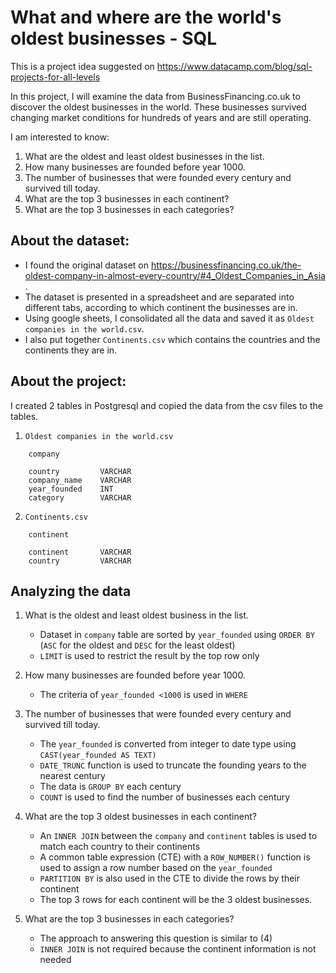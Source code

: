 # What and where are the world's oldest businesses - SQL
This is a project idea suggested on https://www.datacamp.com/blog/sql-projects-for-all-levels


In this project, I will examine the data from BusinessFinancing.co.uk to discover the oldest businesses in the world. These businesses survived changing market conditions for hundreds of years and are still operating. 

I am interested to know:
1. What are the oldest and least oldest businesses in the list.
2. How many businesses are founded before year 1000.
3. The number of businesses that were founded every century and survived till today.
4. What are the top 3 businesses in each continent?
5. What are the top 3 businesses in each categories?


## About the dataset:

- I found the original dataset on https://businessfinancing.co.uk/the-oldest-company-in-almost-every-country/#4_Oldest_Companies_in_Asia .
- The dataset is presented in a spreadsheet and are separated into different tabs, according to which continent the businesses are in.
- Using google sheets, I consolidated all the data and saved it as `Oldest companies in the world.csv`.
- I also put together `Continents.csv` which contains the countries and the continents they are in.

## About the project:

I created 2 tables in Postgresql and copied the data from the csv files to the tables.

1. `Oldest companies in the world.csv`
```
    company

    country         VARCHAR
    company_name    VARCHAR
    year_founded    INT
    category        VARCHAR
```
2. `Continents.csv`
```
    continent

    continent       VARCHAR
    country         VARCHAR
```
## Analyzing the data

1. What is the oldest and least oldest business in the list.

    - Dataset in `company` table are sorted by `year_founded` using `ORDER BY` (`ASC` for the oldest and `DESC` for the least oldest)
    - `LIMIT` is used to restrict the result by the top row only

2. How many businesses are founded before year 1000.
  
   -  The criteria of `year_founded <1000` is used in `WHERE`

3. The number of businesses that were founded every century and survived till today.

    - The `year_founded` is converted from integer to date type using `CAST(year_founded AS TEXT)`
    - `DATE_TRUNC` function is used to truncate the founding years to the nearest century
    - The data is `GROUP BY` each century 
    - `COUNT` is used to find the number of businesses each century
    
4. What are the top 3 oldest businesses in each continent?

    - An `INNER JOIN` between the `company` and `continent` tables is used to match each country to their continents
    - A common table expression (CTE) with a `ROW_NUMBER()` function is used to assign a row number based on the `year_founded`
    - `PARTITION BY` is also used in the CTE to divide the rows by their continent
    - The top 3 rows for each continent will be the 3 oldest businesses.

5. What are the top 3 businesses in each categories?

    - The approach to answering this question is similar to (4)
    - `INNER JOIN` is not required because the continent information is not needed
    
    
